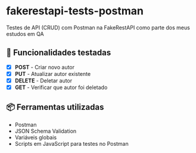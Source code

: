 # fakerestapi-tests-postman
Testes de API (CRUD) com Postman na FakeRestAPI como parte dos meus estudos em QA

## 🔧 Funcionalidades testadas

- [x] **POST** - Criar novo autor
- [x] **PUT** - Atualizar autor existente
- [x] **DELETE** - Deletar autor
- [x] **GET** - Verificar que autor foi deletado

## 📦 Ferramentas utilizadas

- Postman
- JSON Schema Validation
- Variáveis globais
- Scripts em JavaScript para testes no Postman
